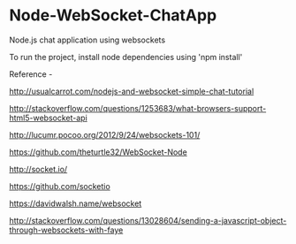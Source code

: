 # Node-WebSocket-ChatApp
Node.js chat application using websockets

To run the project, install node dependencies using 'npm install'

Reference - 

http://usualcarrot.com/nodejs-and-websocket-simple-chat-tutorial

http://stackoverflow.com/questions/1253683/what-browsers-support-html5-websocket-api

http://lucumr.pocoo.org/2012/9/24/websockets-101/

https://github.com/theturtle32/WebSocket-Node

http://socket.io/

https://github.com/socketio

https://davidwalsh.name/websocket

http://stackoverflow.com/questions/13028604/sending-a-javascript-object-through-websockets-with-faye

